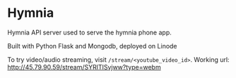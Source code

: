 # Hymnia

Hymnia API server used to serve the hymnia phone app.

Built with Python Flask and Mongodb, deployed on Linode

To try video/audio streaming, visit `/stream/<youtube_video_id>`.
Working url: http://45.79.90.59/stream/SYRlTISvjww?type=webm
